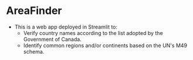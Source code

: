 # AreaFinder

- This is a web app deployed in Streamlit to:
  - Verify country names according to the list adopted by the Government of Canada.
  - Identify common regions and/or continents based on the UN's M49 schema.
 
  
